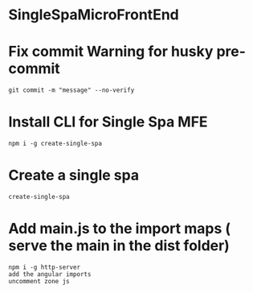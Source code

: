 # SingleSpaMicroFrontEnd
# Fix commit Warning for husky pre-commit
    git commit -m "message" --no-verify
# Install CLI for Single Spa MFE
    npm i -g create-single-spa
# Create a  single spa
    create-single-spa
# Add main.js to the import maps ( serve the main in the dist folder)
    npm i -g http-server
    add the angular imports 
    uncomment zone js


    
